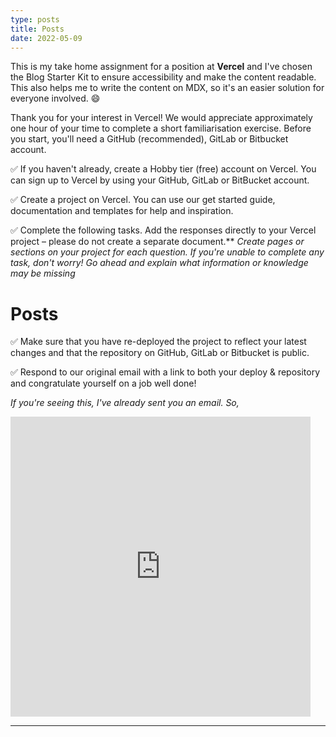 ```yaml
---
type: posts
title: Posts
date: 2022-05-09
---
```


This is my take home assignment for a position at **Vercel** and I've chosen the Blog Starter Kit to ensure accessibility and make the content readable. This also helps me to write the content on MDX, so it's an easier solution for everyone involved. 😄

Thank you for your interest in Vercel! We would appreciate approximately one hour of your time to complete a short familiarisation exercise. Before you start, you'll need a GitHub (recommended), GitLab or Bitbucket account. 

✅  If you haven't already, create a Hobby tier (free) account on Vercel. You can sign up to Vercel by using your GitHub, GitLab or BitBucket account.

✅  Create a project on Vercel. You can use our get started guide, documentation and templates for help and inspiration.

✅  Complete the following tasks. Add the responses directly to your Vercel project – please do not create a separate document.**
_Create pages or sections on your project for each question. If you're unable to complete any task, don't worry! Go ahead and explain what information or knowledge may be missing_

# Posts

✅  Make sure that you have re-deployed the project to reflect your latest changes and that the repository on GitHub, GitLab or Bitbucket is public.

✅  Respond to our original email with a link to both your deploy & repository and congratulate yourself on a job well done!

_If you're seeing this, I've already sent you an email. So,_
<iframe src="https://giphy.com/embed/mn1cym1jiJOUg" width="480" height="480" frameBorder="0" class="giphy-embed" allowFullScreen></iframe><p><a href="https://giphy.com/gifs/reactiongifs-mn1cym1jiJOUg"></a></p>

---